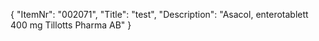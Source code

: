{
  "ItemNr": "002071",
  "Title": "test",
  "Description": "Asacol, enterotablett 400 mg Tillotts Pharma AB"
}